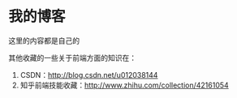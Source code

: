 # 我的博客

这里的内容都是自己的

其他收藏的一些关于前端方面的知识在：
1. CSDN：http://blog.csdn.net/u012038144
2. 知乎前端技能收藏：http://www.zhihu.com/collection/42161054
